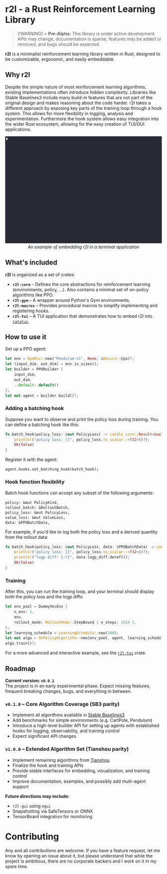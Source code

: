 # r2l - a Rust Reinforcement Learning Library

> [!WARNING] > **Pre-Alpha:** This library is under active development. APIs may change, documentation is sparse, features may be added or removed, and bugs should be expected.

**r2l** is a minimalist reinforcement learning library written in Rust, designed to be customizable, ergonomic, and easily embeddable.

## Why r2l

Despite the simple nature of most reinforcement learning algorithms, existing implementations often introduce hidden complexity.
Libraries like Stable Baselines3 include many build-in features that are not part of the original design and makes reasoning about
the code harder. r2l takes a different approach by exposing key parts of the training loop through a hook system. This allows for more flexibility
in logging, analysis and experimentation. Furthermore the hook system allows easy integration into the wider Rust ecosystem, allowing
for the easy creation of TUI/GUI applications.

<p align="center">
  <img src="assets/tui-demo.gif" alt="Demo GIF"/>
  <br/>
  <em>An example of embedding r2l in a terminal application</em>
</p>

## What's included

**r2l** is organized as a set of crates:

- **`r2l-core`** – Defines the core abstractions for reinforcement learning (environments, policy, ...). Also contains a minimal set of on-policy algorithms like PPO.
- **`r2l-gym`** – A wrapper around Python's Gym environments.
- **`r2l-macros`** – Provides procedural macros to simplify implementing and registering hooks.
- **`r2l-tui`** – A TUI application that demonstrates how to embed r2l into [`ratatui`](https://github.com/ratatui-org/ratatui).

## How to use it

Set up a PPO agent:

```rust
let env = GymEnv::new("Pendulum-v1", None, &Device::Cpu)?;
let (input_dim, out_dim) = env.io_sizes();
let builder = PPOBuilder {
    input_dim,
    out_dim,
    ..Default::default()
};
let mut agent = builder.build()?;
```

### Adding a batching hook

Suppose you want to observe and print the policy loss during training. You can define a batching hook like this:

```rust
fn batch_hook(policy_loss: &mut PolicyLoss) -> candle_core::Result<bool> {
    println!("policy loss: {}", policy_loss.to_scalar::<f32>()?);
    Ok(false)
}
```

Register it with the agent:

    agent.hooks.set_batching_hook(batch_hook);

### Hook function flexibility

Batch hook functions can accept any subset of the following arguments:

    policy: &mut PolicyKind,
    rollout_batch: &RolloutBatch,
    policy_loss: &mut PolicyLoss,
    value_loss: &mut ValueLoss,
    data: &PPOBatchData,

For example, if you'd like to log both the policy loss and a derived quantity from the rollout data:

```rust
fn batch_hook(policy_loss: &mut PolicyLoss, data: &PPOBatchData) -> candle_core::Result<bool> {
    println!("policy loss: {}", policy_loss.to_scalar::<f32>()?);
    println!("logp diff: {:?}", data.logp_diff.deref());
    Ok(false)
}
```

### Training

After this, you can run the training loop, and your terminal should display both the policy loss and the logp diffs:

```rust
let env_pool = DummyVecEnv {
    n_env: 1,
    env,
    rollout_mode: RolloutMode::StepBound { n_steps: 1024 },
};
let learning_schedule = LearningSchedule::new(100);
let mut algo = OnPolicyAlgorithm::new(env_pool, agent, learning_schedule);
algo.train()?;
```

For a more advanced and interactive example, see the [`r2l-tui`](./r2l-tui) crate.

## Roadmap

**Current version: `v0.0.1`**  
The project is in an early experimental phase. Expect missing features, frequent breaking changes, bugs, and everything in between.

### `v0.1.0` – Core Algorithm Coverage (SB3 parity)

- Implement all algorithms available in [Stable Baselines3](https://github.com/DLR-RM/stable-baselines3)
- Add benchmarks for simple environments (e.g. CartPole, Pendulum)
- Introduce a high-level builder API for setting up agents with established hooks for logging, observability, and training control
- Expect significant API changes

### `v1.0.0` – Extended Algorithm Set (Tianshou parity)

- Implement remaining algorithms from [Tianshou](https://github.com/thu-ml/tianshou)
- Finalize the hook and training APIs
- Provide stable interfaces for embedding, visualization, and training control
- Improve documentation, examples, and possibly add multi-agent support

**Future directions may include:**

- `r2l-gui` using `egui`
- Snapshotting via SafeTensors or ONNX
- TensorBoard integration for monitoring

# Contributing

Any and all contributions are welcome. If you have a feature request, let me know by opening an issue about it, but please understand that while
the project is ambitious, there are no corporate backers and I work on it in my spare time.
